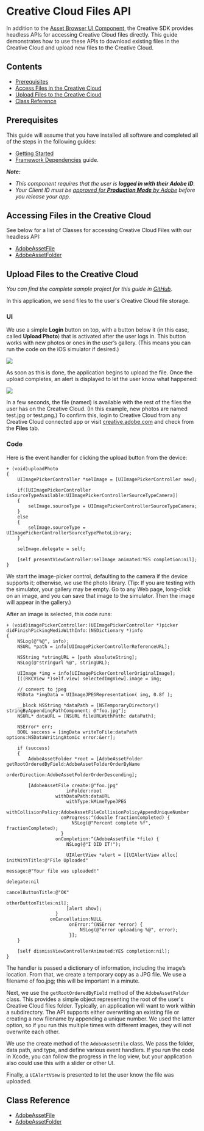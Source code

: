 # Creative Cloud Files API

In addition to the [Asset Browser UI Component](/articles/assetbrowser/index.html), the Creative SDK provides headless APIs for accessing Creative Cloud files directly. This guide demonstrates how to use these APIs to download existing files in the Creative Cloud and upload new files to the Creative Cloud.

## Contents

- [Prerequisites](#prerequisites)
- [Access Files in the Creative Cloud](#access)
- [Upload Files to the Creative Cloud](#upload)
- [Class Reference](#reference)

<a name="prerequisites"></a>

## Prerequisites

This guide will assume that you have installed all software and completed all of the steps in the following guides:

*   [Getting Started](https://creativesdk.adobe.com/docs/ios/#/articles/gettingstarted/index.html)
*   [Framework Dependencies](https://creativesdk.adobe.com/docs/ios/#/articles/dependencies/index.html) guide.

_**Note:**_

*   _This component requires that the user is **logged in with their Adobe ID**._
*   _Your Client ID must be [approved for **Production Mode** by Adobe](https://creativesdk.zendesk.com/hc/en-us/articles/204601215-How-to-complete-the-Production-Client-ID-Request) before you release your app._

<a name="access"></a>
## Accessing Files in the Creative Cloud

See below for a list of Classes for accessing Creative Cloud Files with our headless API:

+ [AdobeAssetFile](/Classes/AdobeAssetFile.html)
+ [AdobeAssetFolder](/Classes/AdobeAssetFolder.html)

<a name="upload"></a>
## Upload Files to the Creative Cloud

*You can find the complete sample project for this guide in <a href="https://github.com/CreativeSDK/ios-getting-started-samples" target="_blank">GitHub</a>.*

In this application, we send files to the user's Creative Cloud file storage.

### UI

We use a simple **Login** button on top, with a button below it (in this case, called **Upload Photo**) that is activated after the user logs in. This button works with new photos or ones in the user’s gallery. (This means you can run the code on the iOS simulator if desired.)

<img src="https://aviarystatic.s3.amazonaws.com/creativesdk/ios/files/06.jpg"/>

As soon as this is done, the application begins to upload the file. Once the upload completes, an alert is displayed to let the user know what happened:

<img src="https://aviarystatic.s3.amazonaws.com/creativesdk/ios/files/08.jpg"/>

In a few seconds, the file (named) is available with the rest of the files the user has on the Creative Cloud. (In this example, new photos are named test.jpg or test.png.) To confirm this, login to Creative Cloud from any Creative Cloud connected app or visit [creative.adobe.com](http://creative.adobe.com) and check from the **Files** tab.

### Code

Here is the event handler for clicking the upload button from the device:

    + (void)uploadPhoto
    {
        UIImagePickerController *selImage = [UIImagePickerController new];
       
        if([UIImagePickerController isSourceTypeAvailable:UIImagePickerControllerSourceTypeCamera])
        {
            selImage.sourceType = UIImagePickerControllerSourceTypeCamera;
        }
        else
        {
            selImage.sourceType = UIImagePickerControllerSourceTypePhotoLibrary;
        }
        
        selImage.delegate = self;
        
        [self presentViewController:selImage animated:YES completion:nil];
    }

We start the image-picker control, defaulting to the camera if the device supports it; otherwise, we use the photo library. (Tip: If you are testing with the simulator, your gallery may be empty. Go to any Web page, long-click on an image, and you can save that image to the simulator. Then the image will appear in the gallery.)

After an image is selected, this code runs:

    + (void)imagePickerController:(UIImagePickerController *)picker didFinishPickingMediaWithInfo:(NSDictionary *)info
    {
        NSLog(@"%@", info);
        NSURL *path = info[UIImagePickerControllerReferenceURL];
        
        NSString *stringURL = [path absoluteString];
        NSLog(@"stringurl %@", stringURL);
        
        UIImage *img = info[UIImagePickerControllerOriginalImage];
        [((RKCView *)self.view) selectedImgView].image = img;
        
        // convert to jpeg
        NSData *imgData = UIImageJPEGRepresentation( img, 0.8f );
        
        __block NSString *dataPath = [NSTemporaryDirectory() stringByAppendingPathComponent: @"foo.jpg"];
        NSURL* dataURL = [NSURL fileURLWithPath: dataPath];
        
        NSError* err;
        BOOL success = [imgData writeToFile:dataPath options:NSDataWritingAtomic error:&err];
        
        if (success)
        {
            AdobeAssetFolder *root = [AdobeAssetFolder getRootOrderedByField:AdobeAssetFolderOrderByName
                                                              orderDirection:AdobeAssetFolderOrderDescending];
            
            [AdobeAssetFile create:@"foo.jpg" 
                          inFolder:root
                      withDataPath:dataURL
                          withType:kMimeTypeJPEG
               withCollisionPolicy:AdobeAssetFileCollisionPolicyAppendUniqueNumber
                        onProgress:^(double fractionCompleted) {
                            NSLog(@"Percent complete %f", fractionCompleted);
                        }
                      onCompletion:^(AdobeAssetFile *file) {
                          NSLog(@"I DID IT!");
                          
                          UIAlertView *alert = [[UIAlertView alloc] initWithTitle:@"File Uploaded"
                                                                          message:@"Your file was uploaded!"
                                                                         delegate:nil
                                                                cancelButtonTitle:@"OK"
                                                                otherButtonTitles:nil];
                          [alert show];
                      }
                    onCancellation:NULL
                           onError:^(NSError *error) {
                               NSLog(@"error uploading %@", error);
                           }];
        }
        
        [self dismissViewControllerAnimated:YES completion:nil];
    }

The handler is passed a dictionary of information, including the image’s location. From that, we create a temporary copy as a JPG file. We use a filename of foo.jpg; this will be important in a minute.

Next, we use the `getRootOrderedByField` method of the `AdobeAssetFolder` class. This provides a simple object representing the root of the user's Creative Cloud files folder. Typically, an application will want to work within a subdirectory. The API supports either overwriting an existing file or creating a new filename by appending a unique number. We used the latter option, so if you run this multiple times with different images, they will not overwrite each other.

We use the create method of the `AdobeAssetFile` class. We pass the folder, data path, and type, and define various event handlers. If you run the code in Xcode, you can follow the progress in the log view, but your application also could use this with a slider or other UI.

Finally, a `UIAlertView` is presented to let the user know the file was uploaded.

<a name="reference"></a>
## Class Reference

+ [AdobeAssetFile](/Classes/AdobeAssetFile.html)
+ [AdobeAssetFolder](/Classes/AdobeAssetFolder.html)
